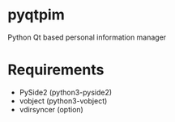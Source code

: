 # pyqtpim
Python Qt based personal information manager

# Requirements
- PySide2 (python3-pyside2)
- vobject (python3-vobject)
- vdirsyncer (option)
